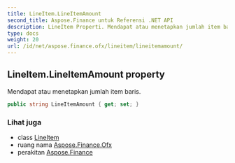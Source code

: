 ```yaml
---
title: LineItem.LineItemAmount
second_title: Aspose.Finance untuk Referensi .NET API
description: LineItem Properti. Mendapat atau menetapkan jumlah item baris.
type: docs
weight: 20
url: /id/net/aspose.finance.ofx/lineitem/lineitemamount/
---
```

## LineItem.LineItemAmount property

Mendapat atau menetapkan jumlah item baris.

```csharp
public string LineItemAmount { get; set; }
```

### Lihat juga

* class [LineItem](../)
* ruang nama [Aspose.Finance.Ofx](../../lineitem/)
* perakitan [Aspose.Finance](../../../)


